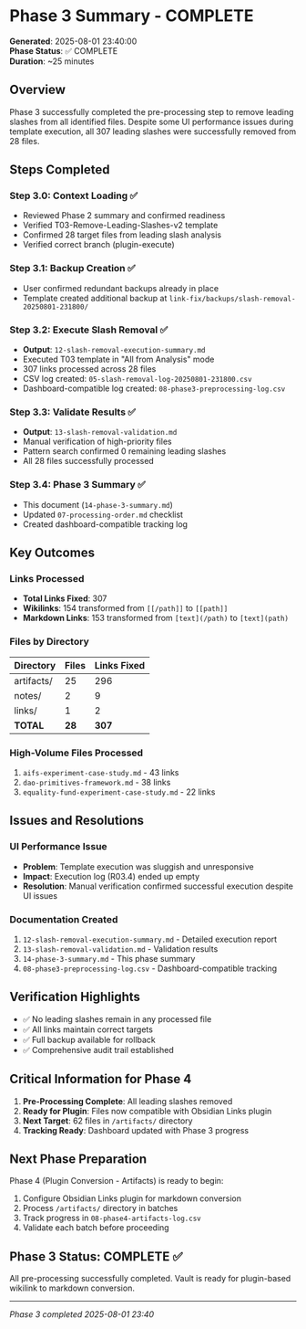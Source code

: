 # Phase 3 Summary - COMPLETE

**Generated**: 2025-08-01 23:40:00  
**Phase Status**: ✅ COMPLETE  
**Duration**: ~25 minutes

## Overview

Phase 3 successfully completed the pre-processing step to remove leading slashes from all identified files. Despite some UI performance issues during template execution, all 307 leading slashes were successfully removed from 28 files.

## Steps Completed

### Step 3.0: Context Loading ✅
- Reviewed Phase 2 summary and confirmed readiness
- Verified T03-Remove-Leading-Slashes-v2 template
- Confirmed 28 target files from leading slash analysis
- Verified correct branch (plugin-execute)

### Step 3.1: Backup Creation ✅
- User confirmed redundant backups already in place
- Template created additional backup at `link-fix/backups/slash-removal-20250801-231800/`

### Step 3.2: Execute Slash Removal ✅
- **Output**: `12-slash-removal-execution-summary.md`
- Executed T03 template in "All from Analysis" mode
- 307 links processed across 28 files
- CSV log created: `05-slash-removal-log-20250801-231800.csv`
- Dashboard-compatible log created: `08-phase3-preprocessing-log.csv`

### Step 3.3: Validate Results ✅
- **Output**: `13-slash-removal-validation.md`
- Manual verification of high-priority files
- Pattern search confirmed 0 remaining leading slashes
- All 28 files successfully processed

### Step 3.4: Phase 3 Summary ✅
- This document (`14-phase-3-summary.md`)
- Updated `07-processing-order.md` checklist
- Created dashboard-compatible tracking log

## Key Outcomes

### Links Processed
- **Total Links Fixed**: 307
- **Wikilinks**: 154 transformed from `[[/path]]` to `[[path]]`
- **Markdown Links**: 153 transformed from `[text](/path)` to `[text](path)`

### Files by Directory
| Directory | Files | Links Fixed |
|-----------|-------|-------------|
| artifacts/ | 25 | 296 |
| notes/ | 2 | 9 |
| links/ | 1 | 2 |
| **TOTAL** | **28** | **307** |

### High-Volume Files Processed
1. `aifs-experiment-case-study.md` - 43 links
2. `dao-primitives-framework.md` - 38 links
3. `equality-fund-experiment-case-study.md` - 22 links

## Issues and Resolutions

### UI Performance Issue
- **Problem**: Template execution was sluggish and unresponsive
- **Impact**: Execution log (R03.4) ended up empty
- **Resolution**: Manual verification confirmed successful execution despite UI issues

### Documentation Created
1. `12-slash-removal-execution-summary.md` - Detailed execution report
2. `13-slash-removal-validation.md` - Validation results
3. `14-phase-3-summary.md` - This phase summary
4. `08-phase3-preprocessing-log.csv` - Dashboard-compatible tracking

## Verification Highlights

- ✅ No leading slashes remain in any processed file
- ✅ All links maintain correct targets
- ✅ Full backup available for rollback
- ✅ Comprehensive audit trail established

## Critical Information for Phase 4

1. **Pre-Processing Complete**: All leading slashes removed
2. **Ready for Plugin**: Files now compatible with Obsidian Links plugin
3. **Next Target**: 62 files in `/artifacts/` directory
4. **Tracking Ready**: Dashboard updated with Phase 3 progress

## Next Phase Preparation

Phase 4 (Plugin Conversion - Artifacts) is ready to begin:
1. Configure Obsidian Links plugin for markdown conversion
2. Process `/artifacts/` directory in batches
3. Track progress in `08-phase4-artifacts-log.csv`
4. Validate each batch before proceeding

## Phase 3 Status: COMPLETE ✅

All pre-processing successfully completed. Vault is ready for plugin-based wikilink to markdown conversion.

---

*Phase 3 completed 2025-08-01 23:40*
